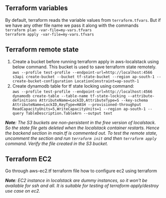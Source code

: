 ## Terraform variables

By default, terraform reads the variable values from `terraform.tfvars`. But if we have any other file name we pass it along with the commands
<br> `terraform plan -var-file=my-vars.tfvars` <br> `terraform apply -var-file=my-vars.tfvars`

## Terraform remote state

1. Create a bucket before running terraform apply in aws-localstack using below command. This bucket is used to save terraform state remotely.
   <br> `aws --profile test-profile --endpoint-url=http://localhost:4566 s3api create-bucket --bucket tf-state-bucket --region ap-south-1 --create-bucket-configuration LocationConstraint=ap-south-1
   `
2. Create dynamodb table for tf state locking using command:
   <br> `aws --profile test-profile --endpoint-url=http://localhost:4566 dynamodb create-table --table-name tf-state-locking --attribute-definitions AttributeName=LockID,AttributeType=S --key-schema AttributeName=LockID,KeyType=HASH --provisioned-throughput ReadCapacityUnits=5,WriteCapacityUnits=1 --region ap-south-1 --query TableDescription.TableArn --output text`

***Note**: The S3 buckets are non-persistent in the free version of localstack. So the state file gets deleted when the localstack container restarts. Hence the
backend section in main.tf is commented out. To test the remote state, uncomment the section and run `terraform init` and then `terraform apply` command. Verify
the file created in the S3 bucket.*

## Terraform EC2

Go through aws-ec2.tf terraform file how to configure ec2 using terraform<p>
_**Note**: EC2 instance in localstack are dummy instances, so it won't be available for ssh and all. It is suitable for testing of terraform apply/destroy use
case on ec2._
